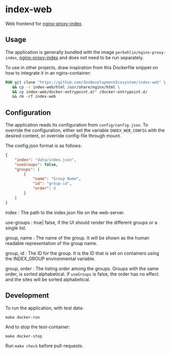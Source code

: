 index-web
=========

Web frontend for [nginx-proxy-index](https://github.com/ZenDevelopmentEcosystem/nginx-proxy-index).

Usage
-----

The application is generally bundled with the image `perbohlin/nginx-proxy-index`,
 [nginx-proxy-index](https://github.com/ZenDevelopmentEcosystem/nginx-proxy-index)
and does not need to be run separately.

To use in other projects, draw inspiration from this Dockerfile snippet on how
to integrate it in an nginx-container:

```Dockerfile
RUN git clone "https://github.com/ZenDevelopmentEcosystem/index-web" \
   && cp -r index-web/html /usr/share/nginx/html \
   && cp index-web/docker-entrypoint.d/* /docker-entrypoint.d/
   && rm -rf index-web
```

Configuration
-------------

The application reads its configuration from `config/config.json`.
To override the configuration, either set the variable `INDEX_WEB_CONFIG` with
the desired content, or override config-file through mount.

The config.json format is as follows:

```json
{
    "index": "data/index.json",
    "useGroups": false,
    "groups": [
        {
            "name": "Group Name",
            "id": "group-id",
            "order": 0
        }
    ]
}
```

index
: The path to the index.json file on the web-server.

use-groups
: true| false, if the UI should render the different groups or a single list.

group, name
: The name of the group. It will be shown as the human readable representation of the group name.

group, id
: The ID for the group. It is the ID that is set on containers using the INDEX_GROUP environmental variable.

group, order
: The listing order among the groups. Groups with the same order, is sorted alphabetical.
  If `useGroups` is false, the order has no effect. and the sites will be sorted alphabetical.

Development
-----------

To run the application, with test data:

```console
make docker-run
```

And to stop the test-container:

```console
make docker-stop
```

Run `make check` before pull-requests.
